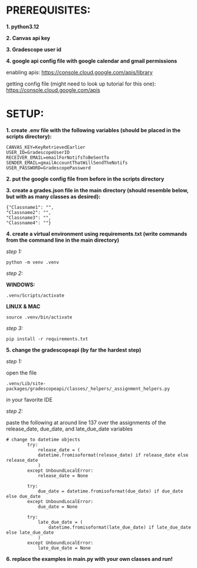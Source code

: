 # PREREQUISITES:
**1. python3.12**

**2. Canvas api key**

**3. Gradescope user id**

**4. google api config file with google calendar and gmail permissions**

enabling apis: https://console.cloud.google.com/apis/library

getting config file (might need to look up tutorial for this one): https://console.cloud.google.com/apis

# SETUP:
**1. create .env file with the following variables (should be placed in the scripts directory):**
```
CANVAS_KEY=KeyRetrievedEarlier 
USER_ID=GradescopeUserID
RECEIVER_EMAIL=emailForNotifsToBeSentTo
SENDER_EMAIL=gmailAccountThatWillSendTheNotifs
USER_PASSWORD=GradescopePassword
```

**2. put the google config file from before in the scripts directory**

**3. create a grades.json file in the main directory (should resemble below, but with as many classes as desired):**
```
{"Classname1": "",
"Classname2": "",
"Classname3": "",
"Classname4": ""}
```

**4. create a virtual environment using requirements.txt (write commands from the command line in the main directory)**

*step 1:*

```
python -m venv .venv
```

*step 2:*

**WINDOWS:**
```
.venv/Scripts/activate
```
**LINUX & MAC**
```
source .venv/bin/activate
```

*step 3:*
```
pip install -r requirements.txt
```

**5. change the gradescopeapi (by far the hardest step)**

*step 1:*

open the file
```
.venv/Lib/site-packages/gradescopeapi/classes/_helpers/_assignment_helpers.py
```
in your favorite IDE

*step 2:*

paste the following at around line 137 over the assignments of the release_date, due_date, and late_due_date variables
```
# change to datetime objects
        try:
            release_date = (
            datetime.fromisoformat(release_date) if release_date else release_date
            )
        except UnboundLocalError:
            release_date = None

        try:
            due_date = datetime.fromisoformat(due_date) if due_date else due_date
        except UnboundLocalError:
            due_date = None

        try:
            late_due_date = (
                datetime.fromisoformat(late_due_date) if late_due_date else late_due_date
            )
        except UnboundLocalError:
            late_due_date = None
```

**6. replace the examples in main.py with your own classes and run!**










